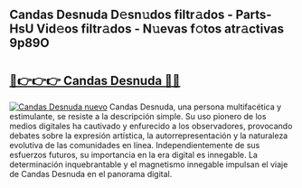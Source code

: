 ## Candas Desnuda D𝚎sn𝚞dos filtr𝚊dos - Parts-HsU Vid𝚎os filtr𝚊dos - N𝚞evas f𝚘tos atr𝚊ctivas 9p89O

# <h2><a href="http://mb0zgf.tromn.icu/?c=Candas+Desnuda">🔗👉👉👉 Candas Desnuda 🔗🔗</a></h2>

[![Candas Desnuda nuevo](https://i.imgur.com/pEAQMta.gif)](http://mb0zgf.tromn.icu/?c=Candas+Desnuda)
Candas Desnuda, una persona multifacética y estimulante, se resiste a la descripción simple. Su uso pionero de los medios digitales ha cautivado y enfurecido a los observadores, provocando debates sobre la expresión artística, la autorrepresentación y la naturaleza evolutiva de las comunidades en línea. Independientemente de sus esfuerzos futuros, su importancia en la era digital es innegable. La determinación inquebrantable y el magnetismo innegable impulsan el viaje de Candas Desnuda en el panorama digital.
